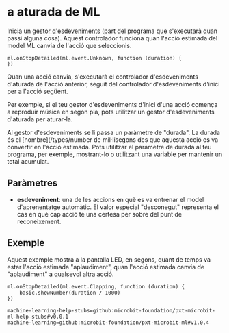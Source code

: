 # a aturada de ML

Inicia un [gestor d'esdeveniments](/reference/event-handler) (part del programa que s'executarà quan passi alguna cosa). Aquest controlador funciona quan l'acció estimada del model ML canvia de l'acció que seleccionis.

```sig
ml.onStopDetailed(ml.event.Unknown, function (duration) {
})
```

Quan una acció canvia, s'executarà el controlador d'esdeveniments d'aturada de l'acció anterior, seguit del controlador d'esdeveniments d'inici per a l'acció següent.

Per exemple, si el teu gestor d'esdeveniments d'inici d'una acció comença a reproduir música en segon pla, pots utilitzar un gestor d'esdeveniments d'aturada per aturar-la.

Al gestor d'esdeveniments se li passa un paràmetre de "durada". La durada és el [nombre](/types/number de mil·lisegons des que aquesta acció es va convertir en l'acció estimada. Pots utilitzar el paràmetre de durada al teu programa, per exemple, mostrant-lo o utilitzant una variable per mantenir un total acumulat.

## Paràmetres

- **esdeveniment**: una de les accions en què es va entrenar el model d'aprenentatge automàtic. El valor especial "desconegut" representa el cas en què cap acció té una certesa per sobre del punt de reconeixement.

## Exemple

Aquest exemple mostra a la pantalla LED, en segons, quant de temps va estar l'acció estimada "aplaudiment", quan l'acció estimada canvia de "aplaudiment" a qualsevol altra acció.

```blocks
ml.onStopDetailed(ml.event.Clapping, function (duration) {
    basic.showNumber(duration / 1000)
})
```

```package
machine-learning-help-stubs=github:microbit-foundation/pxt-microbit-ml-help-stubs#v0.0.1
machine-learning=github:microbit-foundation/pxt-microbit-ml#v1.0.4
```
